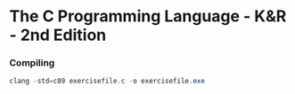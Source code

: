 # The C Programming Language - K&R - 2nd Edition

### Compiling

```powershell
clang -std=c89 exercisefile.c -o exercisefile.exe
```
